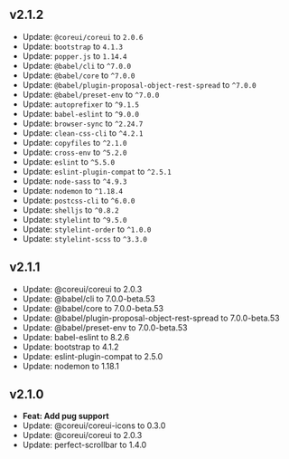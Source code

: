 ## v2.1.2
- Update: `@coreui/coreui` to `2.0.6`
- Update: `bootstrap` to `4.1.3`
- Update: `popper.js` to `1.14.4`
- Update: `@babel/cli` to `^7.0.0`
- Update: `@babel/core` to `^7.0.0`
- Update: `@babel/plugin-proposal-object-rest-spread` to `^7.0.0`
- Update: `@babel/preset-env` to `^7.0.0`
- Update: `autoprefixer` to `^9.1.5`
- Update: `babel-eslint` to `^9.0.0`
- Update: `browser-sync` to `^2.24.7`
- Update: `clean-css-cli` to `^4.2.1`
- Update: `copyfiles` to `^2.1.0`
- Update: `cross-env` to `^5.2.0`
- Update: `eslint` to `^5.5.0`
- Update: `eslint-plugin-compat` to `^2.5.1`
- Update: `node-sass` to `^4.9.3`
- Update: `nodemon` to `^1.18.4`
- Update: `postcss-cli` to `^6.0.0`
- Update: `shelljs` to `^0.8.2`
- Update: `stylelint` to `^9.5.0`
- Update: `stylelint-order` to `^1.0.0`
- Update: `stylelint-scss` to `^3.3.0`


## v2.1.1
- Update: @coreui/coreui to 2.0.3
- Update: @babel/cli to 7.0.0-beta.53
- Update: @babel/core to 7.0.0-beta.53
- Update: @babel/plugin-proposal-object-rest-spread to 7.0.0-beta.53
- Update: @babel/preset-env to 7.0.0-beta.53
- Update: babel-eslint to 8.2.6
- Update: bootstrap to 4.1.2
- Update: eslint-plugin-compat to 2.5.0
- Update: nodemon to 1.18.1                                     

## v2.1.0
- **Feat: Add pug support**
- Update: @coreui/coreui-icons to 0.3.0
- Update: @coreui/coreui to 2.0.3
- Update: perfect-scrollbar to 1.4.0
